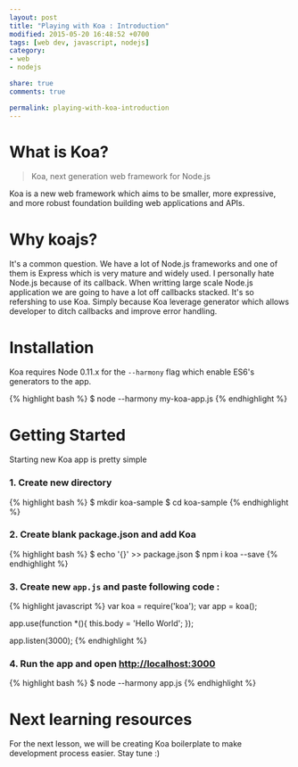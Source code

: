 ```yaml
---
layout: post
title: "Playing with Koa : Introduction"
modified: 2015-05-20 16:48:52 +0700
tags: [web dev, javascript, nodejs]
category:
- web
- nodejs

share: true
comments: true

permalink: playing-with-koa-introduction
---
```


# What is Koa?
> Koa, next generation web framework for Node.js

Koa is a new web framework which aims to be smaller, more expressive, and more robust foundation building web applications and APIs.

# Why koajs?

It's a common question. We have a lot of Node.js frameworks and one of them is Express which is very mature and widely used. I personally hate Node.js because of its callback. When writting large scale Node.js application we are going to have a lot off callbacks stacked. It's so refershing to use Koa. Simply because Koa leverage generator which allows developer to ditch callbacks and improve error handling.

# Installation

Koa requires Node 0.11.x for the ```--harmony``` flag which enable ES6's generators to the app.

{% highlight bash %}
$ node --harmony my-koa-app.js
{% endhighlight %}

# Getting Started

Starting new Koa app is pretty simple

### 1. Create new directory 

{% highlight bash %}
$ mkdir koa-sample
$ cd koa-sample
{% endhighlight %}

### 2. Create blank package.json and add Koa

{% highlight bash %}
$ echo '{}' >> package.json 
$ npm i koa --save
{% endhighlight %}

### 3. Create new ```app.js``` and paste following code :

{% highlight javascript %}
var koa = require('koa');
var app = koa();

app.use(function *(){
  this.body = 'Hello World';
});

app.listen(3000);
{% endhighlight %}

### 4. Run the app and open [http://localhost:3000](http://localhost:3000)

{% highlight bash %}
$ node --harmony app.js
{% endhighlight %}

# Next learning resources

For the next lesson, we will be creating Koa boilerplate to make development process easier.
Stay tune :) 